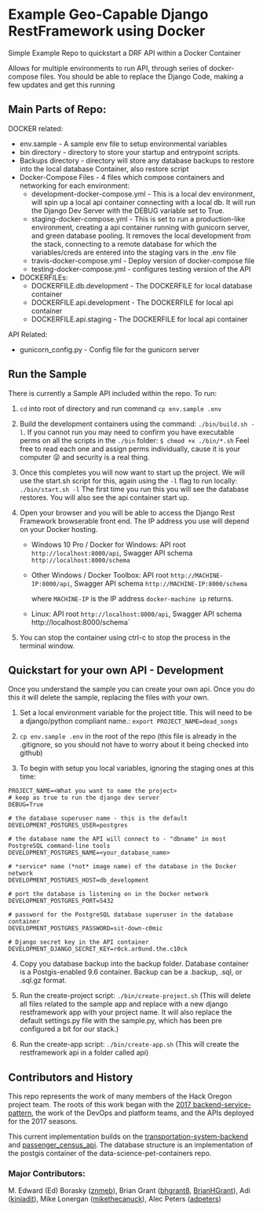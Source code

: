# Example Geo-Capable Django RestFramework using Docker

Simple Example Repo to quickstart a DRF API within a Docker Container

Allows for multiple environments to run API, through series of docker-compose files. You should be able to replace the Django Code, making a few updates and get this running

## Main Parts of Repo:

DOCKER related:

* env.sample - A sample env file to setup environmental variables
* bin directory - directory to store your startup and entrypoint scripts.
* Backups directory - directory will store any database backups to restore into the local database Container, also restore script
* Docker-Compose Files -  4 files which compose containers and networking for each environment:
    * development-docker-compose.yml - This is a local dev environment, will spin up a local api container connecting with a local db. It will run the Django Dev Server with the DEBUG variable set to True.
    * staging-docker-compose.yml - This is set to run a production-like environment, creating a api container running with gunicorn server, and green database pooling. It removes the local development from the stack, connecting to a remote database for which the variables/creds are entered into the staging vars in the .env file
    * travis-docker-compose.yml - Deploy version of docker-compose file
    * testing-docker-compose.yml - configures testing version of the API
* DOCKERFILEs:
  * DOCKERFILE.db.development - The DOCKERFILE for local database container
  * DOCKERFILE.api.development - The DOCKERFILE for local api container
  * DOCKERFILE.api.staging - The DOCKERFILE for local api container

API Related:

* gunicorn_config.py - Config file for the gunicorn server

## Run the Sample

There is currently a Sample API included within the repo. To run:

1. `cd` into root of directory and run command `cp env.sample .env`

2. Build the development containers using the command: `./bin/build.sh -l`. If you cannot run you may need to confirm you have executable perms on all the scripts in the `./bin` folder: `$ chmod +x ./bin/*.sh` Feel free to read each one and assign perms individually, cause it is your computer :stuck_out_tongue_winking_eye: and security is a real thing.

3. Once this completes you will now want to start up the project. We will use the start.sh script for this, again using the `-l` flag to run locally:  `./bin/start.sh -l` The first time you run this you will see the database restores. You will also see the api container start up.

4. Open your browser and you will be able to access the Django Rest Framework browserable front end. The IP address you use will depend on your Docker hosting.

    * Windows 10 Pro / Docker for Windows: API root `http://localhost:8000/api`, Swagger API schema `http://localhost:8000/schema`
    * Other Windows / Docker Toolbox: API root `http://MACHINE-IP:8000/api`, Swagger API schema `http://MACHINE-IP:8000/schema`
    
        where `MACHINE-IP` is the IP address `docker-machine ip` returns.
    * Linux: API root `http://localhost:8000/api`, Swagger API schema http://localhost:8000/schema`

5. You can stop the container using ctrl-c to stop the process in the terminal window.


## Quickstart for your own API - Development

Once you understand the sample you can create your own api. Once you do this it will delete the sample, replacing the files with your own.

1. Set a local environment variable for the project title. This will need to be a django/python compliant name.:
`export PROJECT_NAME=dead_songs`

2. `cp env.sample .env` in the root of the repo (this file is already in the .gitignore, so you should not have to worry about it being checked into github)

3. To begin with setup you local variables, ignoring the staging ones at this time:

```
PROJECT_NAME=<What you want to name the project>
# keep as true to run the django dev server
DEBUG=True

# the database superuser name - this is the default
DEVELOPMENT_POSTGRES_USER=postgres

# the database name the API will connect to - "dbname" in most PostgreSQL command-line tools
DEVELOPMENT_POSTGRES_NAME=<your_database_name>

# *service* name (*not* image name) of the database in the Docker network
DEVELOPMENT_POSTGRES_HOST=db_development

# port the database is listening on in the Docker network
DEVELOPMENT_POSTGRES_PORT=5432

# password for the PostgreSQL database superuser in the database container
DEVELOPMENT_POSTGRES_PASSWORD=sit-down-c0mic

# Django secret key in the API container
DEVELOPMENT_DJANGO_SECRET_KEY=r0ck.ar0und.the.c10ck
```

4. Copy you database backup into the backup folder. Database container is a Postgis-enabled 9.6 container. Backup can be a .backup, .sql, or .sql.gz format.

5. Run the create-project script: `./bin/create-project.sh` (This will delete all files related to the sample app and replace with a new django restframework app with your project name. It will also replace the default settings.py file with the sample.py, which has been pre configured a bit for our stack.)

6. Run the create-app script: `./bin/create-app.sh` (This will create the restframework api in a folder called api)


## Contributors and History

This repo represents the work of many members of the Hack Oregon project team. The roots of this work began with the [2017 backend-service-pattern](https://github.com/hackoregon/backend-service-pattern), the work of the DevOps and platform teams, and the APIs deployed for the 2017 seasons.

This current implementation builds on the [transportation-system-backend](https://github.com/hackoregon/transportation-system-backend) and [passenger_census_api](https://github.com/hackoregon/passenger_census_api). The database structure is an implementation of the postgis container of the data-science-pet-containers repo.

### Major Contributors:

M. Edward (Ed) Borasky ([znmeb](https://github.com/znmeb)),
Brian Grant ([bhgrant8](https://github.com/bhgrant8), [BrianHGrant](https://github.com/BrianHGrant)),
Adi ([kiniadit](https://github.com/kiniadit)),
Mike Lonergan ([mikethecanuck](https://github.com/mikethecanuck)),
Alec Peters ([adpeters](https://github.com/adpeters))
